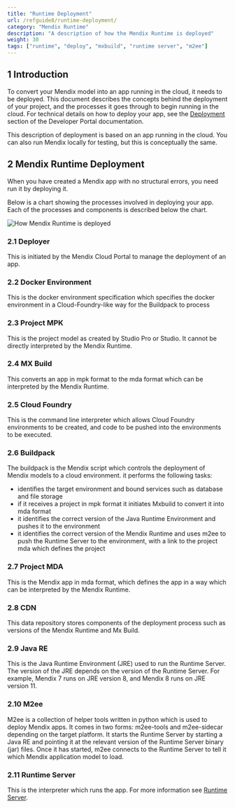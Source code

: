 ```yaml
---
title: "Runtime Deployment"
url: /refguide8/runtime-deployment/
category: "Mendix Runtime"
description: "A description of how the Mendix Runtime is deployed"
weight: 30
tags: ["runtime", "deploy", "mxbuild", "runtime server", "m2ee"]
---
```


## 1 Introduction

To convert your Mendix model into an app running in the cloud, it needs to be deployed. This document describes the concepts behind the deployment of your project, and the processes it goes through to begin running in the cloud. For technical details on how to deploy your app, see the [Deployment](/developerportal/deploy/) section of the Developer Portal documentation.

This description of deployment is based on an app running in the cloud. You can also run Mendix locally for testing, but this is conceptually the same.

## 2 Mendix Runtime Deployment

When you have created a Mendix app with no structural errors, you need run it by deploying it.

Below is a chart showing the processes involved in deploying your app. Each of the processes and components is described below the chart.

![How Mendix Runtime is deployed](/attachments/refguide8/runtime/runtime-deployment/runtime-deployment.png)

### 2.1 Deployer

This is initiated by the Mendix Cloud Portal to manage the deployment of an app.

### 2.2 Docker Environment

This is the docker environment specification which specifies the docker environment in a Cloud-Foundry-like way for the Buildpack to process

### 2.3 Project MPK

This is the project model as created by Studio Pro or Studio. It cannot be directly interpreted by the Mendix Runtime.

### 2.4 MX Build

This converts an app in mpk format to the mda format which can be interpreted by the Mendix Runtime.

### 2.5 Cloud Foundry

This is the command line interpreter which allows Cloud Foundry environments to be created, and code to be pushed into the environments to be executed.

### 2.6 Buildpack

The buildpack is the Mendix script which controls the deployment of Mendix models to a cloud environment. it performs the following tasks:

* identifies the target environment and bound services such as database and file storage
* if it receives a project in mpk format it initiates Mxbuild to convert it into mda format
* it identifies the correct version of the Java Runtime Environment and pushes it to the environment
* it identifies the correct version of the Mendix Runtime and uses m2ee to push the Runtime Server to the environment, with a link to the project mda which defines the project

### 2.7 Project MDA

This is the Mendix app in mda format, which defines the app in a way which can be interpreted by the Mendix Runtime.

### 2.8 CDN

This data repository stores components of the deployment process such as versions of the Mendix Runtime and Mx Build.

### 2.9 Java RE

This is the Java Runtime Environment (JRE) used to run the Runtime Server. The version of the JRE depends on the version of the Runtime Server. For example, Mendix 7 runs on JRE version 8, and Mendix 8 runs on JRE version 11.

### 2.10 M2ee

M2ee is a collection of helper tools written in python which is used to deploy Mendix apps. It comes in two forms: m2ee-tools and m2ee-sidecar depending on the target platform.
It starts the Runtime Server by starting a Java RE and pointing it at the relevant version of the Runtime Server binary (jar) files. Once it has started, m2ee connects to the Runtime Server to tell it which Mendix application model to load.

### 2.11 Runtime Server

This is the interpreter which runs the app. For more information see [Runtime Server](/refguide8/runtime-server/).

